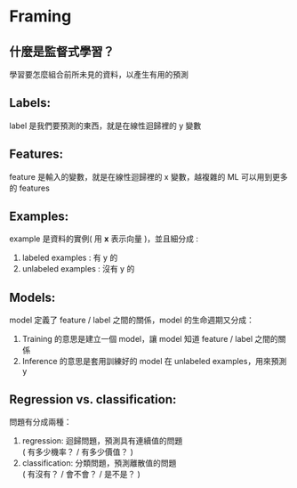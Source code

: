 # Framing

## 什麼是監督式學習？
學習要怎麼組合前所未見的資料，以產生有用的預測


## Labels:
label 是我們要預測的東西，就是在線性迴歸裡的 y 變數

## Features:
feature 是輸入的變數，就是在線性迴歸裡的 x 變數，越複雜的 ML 可以用到更多的 features

## Examples:
example 是資料的實例( 用 **x** 表示向量 )，並且細分成 :  

1. labeled examples : 有 y 的   
2. unlabeled examples : 沒有 y 的

## Models:
model 定義了 feature / label 之間的關係，model 的生命週期又分成：  

1. Training 的意思是建立一個 model，讓 model 知道 feature / label 之間的關係  
2. Inference 的意思是套用訓練好的 model 在 unlabeled examples，用來預測 y

## Regression vs. classification:
問題有分成兩種：  

1. regression: 迴歸問題，預測具有連續值的問題  
	( 有多少機率？ / 有多少價值？ )  
2. classification: 分類問題，預測離散值的問題  
	( 有沒有？ / 會不會？ / 是不是？ )